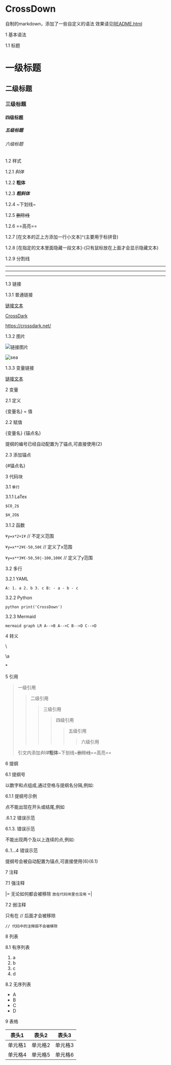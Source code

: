 # CrossDown
自制的markdown，添加了一些自定义的语法
效果请见[README.html](https://github.com/CrossDark/CrossDown/blob/main/README.html)

1 基本语法

1.1 标题

# 一级标题
## 二级标题
### 三级标题
#### 四级标题
##### 五级标题
###### 六级标题

1.2 样式

1.2.1 *斜体*

1.2.2 **粗体**

1.2.3 ***粗斜体***

1.2.4 ~下划线~

1.2.5 ~~删除线~~

1.2.6 ==高亮==

1.2.7 [在文本的正上方添加一行小文本]^(主要用于标拼音)

1.2.8 [在指定的文本里面隐藏一段文本]-(只有鼠标放在上面才会显示隐藏文本)

1.2.9 分割线

---
___
***

1.3 链接

1.3.1 普通链接

[链接文本](链接地址)

[CrossDark](https://crossdark.com)

<https://crossdark.net/>

1.3.2 图片

![链接图片](链接地址)

![sea](https://crossdark.com/wp-content/uploads/2024/05/1715259682-sea.jpg)

1.3.3 变量链接

[链接文本][变量]

[变量]: https://crossdark.com

2 变量

2.1 定义

{变量名} = 值

2.2 赋值

{变量名} {锚点名}

提纲的编号已经自动配置为了锚点,可直接使用{2}

2.3 添加锚点

{#锚点名}

3 代码块

3.1 `单行`

3.1.1 LaTex

`$CO_2$`

`$H_2O$`

3.1.2 函数

`¥y=x*2+1¥`  // 不定义范围

`¥y=x**2¥€-50,50€`  // 定义了x范围

`¥y=x**3¥€-50,50|-100,100€`  // 定义了y范围

3.2 多行

3.2.1 YAML

`
A:
    1. a
    2. b
    3. c
B:
    - a
    - b
    - c
`

3.2.2 Python

`python
print('CrossDown')
`

3.2.3 Mermaid

`mermaid
graph LR
    A-->B
    A-->C
    B-->D
    C-->D
`

4 转义

\\ 

\a 

\*

5 引用

> 一级引用
>> 二级引用
>>> 三级引用
>>>> 四级引用
>>>>> 五级引用
>>>>>> 六级引用
> 
> 引文内添加*斜体***粗体**~下划线~~~删除线~~==高亮==

6 提纲

6.1 提纲号

以数字和点组成,通过空格与提纲名分隔,例如:

6.1.1 提纲号示例

点不能出现在开头或结尾,例如

.6.1.2 错误示范

6.1.3. 错误示范

不能出现两个及以上连续的点,例如:

6..1...4 错误示范

提纲号会被自动配置为锚点,可直接使用{6}{6.1}

7 注释

7.1 强注释

|=
无论如何都会被移除
`放在代码块里也没用`
=|

7.2 弱注释

只有在 // 后面才会被移除

`// 代码中的注释弱不会被移除`

8 列表

8.1 有序列表
1. a
2. b
3. c
4. d

8.2 无序列表
- A
- B
- C
- D

9 表格

| 表头1  | 表头2  | 表头3  |  
|:----:|:----:|:----:|  
| 单元格1 | 单元格2 | 单元格3 |  
| 单元格4 | 单元格5 | 单元格6 |
